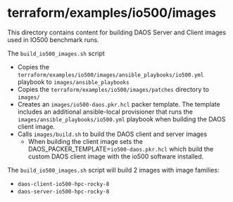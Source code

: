 # terraform/examples/io500/images

This directory contains content for building DAOS Server and Client images used in IO500 benchmark runs.

The `build_io500_images.sh` script

- Copies the `terraform/examples/io500/images/ansible_playbooks/io500.yml` playbook to `images/ansible_playbooks`
- Copies the `terraform/examples/io500/images/patches` directory to `images/`
- Creates an `images/io500-daos.pkr.hcl` packer template. The template includes an additional ansible-local provisioner that runs the `images/ansible_playbooks/io500.yml` playbook when building the DAOS client image.
- Calls `images/build.sh` to build the DAOS client and server images
  - When building the client image sets the DAOS_PACKER_TEMPLATE=`io500-daos.pkr.hcl` which build the custom DAOS client image with the io500 software installed.

The `build_io500_images.sh` script will build 2 images with image families:

- `daos-client-io500-hpc-rocky-8`
- `daos-server-io500-hpc-rocky-8`

